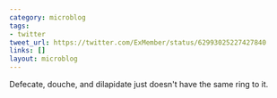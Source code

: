 ```yaml
---
category: microblog
tags:
- twitter
tweet_url: https://twitter.com/ExMember/status/62993025227427840
links: []
layout: microblog
---
```

Defecate, douche, and dilapidate just doesn't have the same ring to it.
